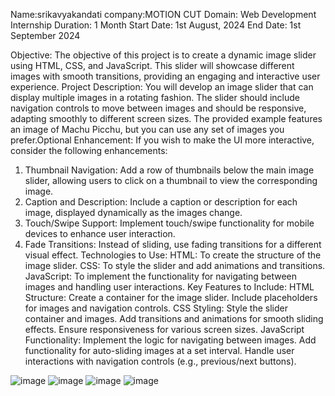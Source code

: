 Name:srikavyakandati company:MOTION CUT Domain: Web Development Internship Duration: 1 Month Start Date: 1st August, 2024 End Date: 1st September 2024

Objective:
The objective of this project is to create a dynamic image slider using HTML, CSS, and JavaScript. This
slider will showcase different images with smooth transitions, providing an engaging and interactive user
experience.
Project Description:
You will develop an image slider that can display multiple images in a rotating fashion. The slider should
include navigation controls to move between images and should be responsive, adapting smoothly to
different screen sizes. The provided example features an image of Machu Picchu, but you can use any set
of images you prefer.Optional Enhancement:
If you wish to make the UI more interactive, consider the following enhancements:
1. Thumbnail Navigation: Add a row of thumbnails below the main image slider, allowing users to
click on a thumbnail to view the corresponding image.
2. Caption and Description: Include a caption or description for each image, displayed dynamically
as the images change.
3. Touch/Swipe Support: Implement touch/swipe functionality for mobile devices to enhance user
interaction.
4. Fade Transitions: Instead of sliding, use fading transitions for a different visual effect.
Technologies to Use:
HTML: To create the structure of the image slider.
CSS: To style the slider and add animations and transitions.
JavaScript: To implement the functionality for navigating between images and handling user
interactions.
Key Features to Include:
HTML Structure:
Create a container for the image slider.
Include placeholders for images and navigation controls.
CSS Styling:
Style the slider container and images.
Add transitions and animations for smooth sliding effects.
Ensure responsiveness for various screen sizes.
JavaScript Functionality:
Implement the logic for navigating between images.
Add functionality for auto-sliding images at a set interval.
Handle user interactions with navigation controls (e.g., previous/next buttons).

![image](https://github.com/user-attachments/assets/1991ee50-87bc-4eee-9e97-8830cba5cb0c)
![image](https://github.com/user-attachments/assets/29cfdf86-18ab-421e-8463-2a9bb51da6c5)
![image](https://github.com/user-attachments/assets/01730768-ca18-41fd-8ac8-148055715ba3)
![image](https://github.com/user-attachments/assets/15daf3f8-b116-4a83-8306-46076c2a9021)




